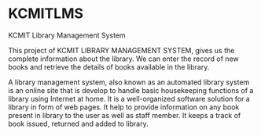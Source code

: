 # KCMITLMS
KCMIT Library Management System



This project of  KCMIT LIBRARY MANAGEMENT SYSTEM, gives us the complete information about the library. We can enter the record of new books and retrieve the details of books available in the library.

A library management system, also known as an automated library system is an online site that is develop to handle basic housekeeping functions of a library using Internet at home. 
 It is a well-organized software solution for a library in form of web pages. It help to provide information on any book present in library to the user as well as staff member. 
It keeps a track of book issued, returned and added to library.
